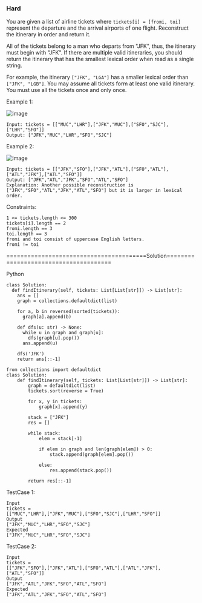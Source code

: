 ### Hard


You are given a list of airline tickets where ```tickets[i] = [fromi, toi]``` represent the departure and the arrival airports of one flight. 
Reconstruct the itinerary in order and return it.

All of the tickets belong to a man who departs from "JFK", thus, the itinerary must begin with "JFK". 
If there are multiple valid itineraries, you should return the itinerary that has the smallest lexical order when read as a single string.

For example, the itinerary ```["JFK", "LGA"]``` has a smaller lexical order than ```["JFK", "LGB"]```.
You may assume all tickets form at least one valid itinerary. You must use all the tickets once and only once.

 

Example 1:

![image](https://github.com/Pughal/leetcode_solutions/assets/22728867/d28092f6-eef5-4651-8aa1-6be09de5e18c)

```
Input: tickets = [["MUC","LHR"],["JFK","MUC"],["SFO","SJC"],["LHR","SFO"]]
Output: ["JFK","MUC","LHR","SFO","SJC"]
```

Example 2:

![image](https://github.com/Pughal/leetcode_solutions/assets/22728867/d090a4be-cdad-48ea-bf1f-79a88ec5e7bb)

```
Input: tickets = [["JFK","SFO"],["JFK","ATL"],["SFO","ATL"],["ATL","JFK"],["ATL","SFO"]]
Output: ["JFK","ATL","JFK","SFO","ATL","SFO"]
Explanation: Another possible reconstruction is ["JFK","SFO","ATL","JFK","ATL","SFO"] but it is larger in lexical order.
``` 

Constraints:
```
1 <= tickets.length <= 300
tickets[i].length == 2
fromi.length == 3
toi.length == 3
fromi and toi consist of uppercase English letters.
fromi != toi
```


========================================Solution======================================

Python

```
class Solution:
  def findItinerary(self, tickets: List[List[str]]) -> List[str]:
    ans = []
    graph = collections.defaultdict(list)

    for a, b in reversed(sorted(tickets)):
      graph[a].append(b)

    def dfs(u: str) -> None:
      while u in graph and graph[u]:
        dfs(graph[u].pop())
      ans.append(u)

    dfs('JFK')
    return ans[::-1]
```

```
from collections import defaultdict
class Solution:
    def findItinerary(self, tickets: List[List[str]]) -> List[str]:
        graph = defaultdict(list)
        tickets.sort(reverse = True)

        for x, y in tickets:
            graph[x].append(y)

        stack = ["JFK"]
        res = []

        while stack:
            elem = stack[-1]

            if elem in graph and len(graph[elem]) > 0:
                stack.append(graph[elem].pop())

            else:
                res.append(stack.pop())

        return res[::-1]
```

TestCase 1:
```
Input
tickets =
[["MUC","LHR"],["JFK","MUC"],["SFO","SJC"],["LHR","SFO"]]
Output
["JFK","MUC","LHR","SFO","SJC"]
Expected
["JFK","MUC","LHR","SFO","SJC"]
```

TestCase 2:
```
Input
tickets =
[["JFK","SFO"],["JFK","ATL"],["SFO","ATL"],["ATL","JFK"],["ATL","SFO"]]
Output
["JFK","ATL","JFK","SFO","ATL","SFO"]
Expected
["JFK","ATL","JFK","SFO","ATL","SFO"]
```
